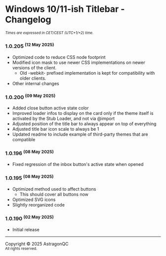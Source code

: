# Windows 10/11-ish Titlebar - Changelog
<sup>*Times are expressed in CET/CEST (UTC+1/+2) time.*</sup>

### 1.0.205 <sup>(12 May 2025)</sup>
- Optimized code to reduce CSS node footprint
- Modified icon mask to use newer CSS implementations on newer versions of the client.
  - Old -webkit- prefixed implementation is kept for compatibility with older clients.
- Other internal changes

### 1.0.200 <sup>(09 May 2025)</sup>
- Added close button active state color
- Improved loader infos to display on the card only if the theme itself is activated by the Stub Loader, and not via @import
- Adjusted position of the title bar to always appear on top of everything
- Adjusted title bar icon scale to always be 1
- Updated readme to include example of third-party themes that are compatible

### 1.0.196 <sup>(08 May 2025)</sup>
- Fixed regression of the inbox button's active state when opened

### 1.0.195 <sup>(08 May 2025)</sup>
- Optimized method used to affect buttons
  - This should cover all buttons now
- Optimized SVG icons
- Slightly reorganized code

### 1.0.190 <sup>(02 May 2025)</sup>
- Initial release

-----

Copyright © 2025 AstragonQC<br><sup>All rights reserved.</sup>